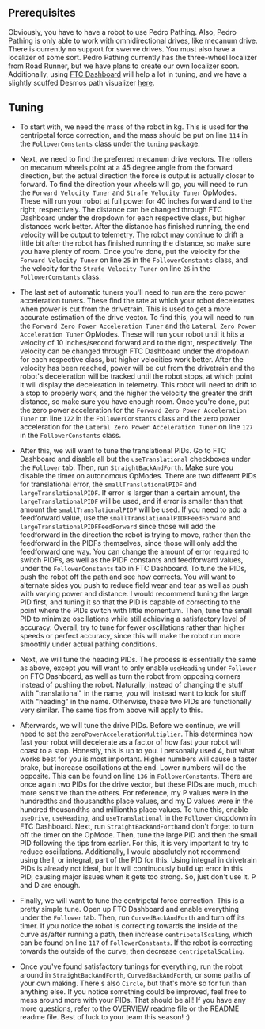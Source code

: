 ## Prerequisites
Obviously, you have to have a robot to use Pedro Pathing. Also, Pedro Pathing is only able to work
with omnidirectional drives, like mecanum drive. There is currently no support for swerve drives.
You must also have a localizer of some sort. Pedro Pathing currently has the three-wheel localizer
from Road Runner, but we have plans to create our own localizer soon. Additionally, using
[FTC Dashboard](http://192.168.43.1:8080/dash) will help a lot in tuning, and we have a slightly
scuffed Desmos path visualizer [here](https://www.desmos.com/calculator/3so1zx0hcd).

## Tuning
* To start with, we need the mass of the robot in kg. This is used for the centripetal force
correction, and the mass should be put on line `114` in the `FollowerConstants` class under the
`tuning` package.

* Next, we need to find the preferred mecanum drive vectors. The rollers on mecanum wheels point at a
45 degree angle from the forward direction, but the actual direction the force is output is actually
closer to forward. To find the direction your wheels will go, you will need to run the
`Forward Velocity Tuner` and `Strafe Velocity Tuner` OpModes. These will run your robot at full
power for 40 inches forward and to the right, respectively. The distance can be changed through FTC
Dashboard under the dropdown for each respective class, but higher distances work better. After the
distance has finished running, the end velocity will be output to telemetry. The robot may continue
to drift a little bit after the robot has finished running the distance, so make sure you have
plenty of room. Once you're done, put the velocity for the `Forward Velocity Tuner` on line `25` in
the `FollowerConstants` class, and the velocity for the `Strafe Velocity Tuner` on line `26` in the
`FollowerConstants` class.

* The last set of automatic tuners you'll need to run are the zero power acceleration tuners. These
find the rate at which your robot decelerates when power is cut from the drivetrain. This is used to
get a more accurate estimation of the drive vector. To find this, you will need to run the
`Forward Zero Power Acceleration Tuner` and the `Lateral Zero Power Acceleration Tuner` OpModes.
These will run your robot until it hits a velocity of 10 inches/second forward and to the right,
respectively. The velocity can be changed through FTC Dashboard under the dropdown for each
respective class, but higher velocities work better. After the velocity has been reached, power will
be cut from the drivetrain and the robot's deceleration will be tracked until the robot stops, at
which point it will display the deceleration in telemetry. This robot will need to drift to a stop 
to properly work, and the higher the velocity the greater the drift distance, so make sure you have
enough room. Once you're done, put the zero power acceleration for the
`Forward Zero Power Acceleration Tuner` on line `122` in the `FollowerConstants` class and the zero
power acceleration for the `Lateral Zero Power Acceleration Tuner` on line `127` in the
`FollowerConstants` class.

* After this, we will want to tune the translational PIDs. Go to FTC Dashboard and disable all but
the `useTranslational` checkboxes under the `Follower` tab. Then, run `StraightBackAndForth`. Make
sure you disable the timer on autonomous OpModes. There are two different PIDs for translational
error, the `smallTranslationalPIDF` and `largeTranslationalPIDF`. If error is larger than a certain
amount, the `largeTranslationalPIDF` will be used, and if error is smaller than that amount the
`smallTranslationalPIDF` will be used. If you need to add a feedforward value, use the
`smallTranslationalPIDFFeedForward` and `largeTranslationalPIDFFeedForward` since those will add the
feedforward in the direction the robot is trying to move, rather than the feedforward in the PIDFs
themselves, since those will only add the feedforward one way. You can change the amount of error
required to switch PIDFs, as well as the PIDF constants and feedforward values, under the
`FollowerConstants` tab in FTC Dashboard. To tune the PIDs, push the robot off the path and see how
corrects. You will want to alternate sides you push to reduce field wear and tear as well as push 
with varying power and distance. I would recommend tuning the large PID first, and tuning it so that
the PID is capable of correcting to the point where the PIDs switch with little momentum. Then, tune
the small PID to minimize oscillations while still achieving a satisfactory level of accuracy.
Overall, try to tune for fewer oscillations rather than higher speeds or perfect accuracy, since
this will make the robot run more smoothly under actual pathing conditions.

* Next, we will tune the heading PIDs. The process is essentially the same as above, except you will
want to only enable `useHeading` under `Follower` on FTC Dashboard, as well as turn the robot from
opposing corners instead of pushing the robot. Naturally, instead of changing the stuff with
"translational" in the name, you will instead want to look for stuff with "heading" in the name.
Otherwise, these two PIDs are functionally very similar. The same tips from above will apply to this.

* Afterwards, we will tune the drive PIDs. Before we continue, we will need to set the
`zeroPowerAccelerationMultiplier`. This determines how fast your robot will decelerate as a factor
of how fast your robot will coast to a stop. Honestly, this is up to you. I personally used 4, but
what works best for you is most important. Higher numbers will cause a faster brake, but increase
oscillations at the end. Lower numbers will do the opposite. This can be found on line `136` in
`FollowerConstants`. There are once again two PIDs for the drive vector, but these PIDs are much,
much more sensitive than the others. For reference, my P values were in the hundredths and
thousandths place values, and my D values were in the hundred thousandths and millionths place
values. To tune this, enable `useDrive`, `useHeading`, and `useTranslational` in the `Follower`
dropdown in FTC Dashboard. Next, run `StraightBackAndForth`and don't forget to turn off the timer on
the OpMode. Then, tune the large PID and then the small PID following the tips from earlier. For
this, it is very important to try to reduce oscillations. Additionally, I would absolutely not
recommend using the I, or integral, part of the PID for this. Using integral in drivetrain PIDs is
already not ideal, but it will continuously build up error in this PID, causing major issues when
it gets too strong. So, just don't use it. P and D are enough.

* Finally, we will want to tune the centripetal force correction. This is a pretty simple tune. Open
up FTC Dashboard and enable everything under the `Follower` tab. Then, run `CurvedBackAndForth`
and turn off its timer. If you notice the robot is correcting towards the inside of the curve
as/after running a path, then increase `centripetalScaling`, which can be found on line `117` of
`FollowerConstants`. If the robot is correcting towards the outside of the curve, then decrease
`centripetalScaling`.

* Once you've found satisfactory tunings for everything, run the robot around in
`StraightBackAndForth`, `CurvedBackAndForth`, or some paths of your own making. There's also
`Circle`, but that's more so for fun than anything else. If you notice something could be improved,
feel free to mess around more with your PIDs. That should be all! If you have any more questions,
refer to the OVERVIEW readme file or the README readme file. Best of luck to your team this season! :)